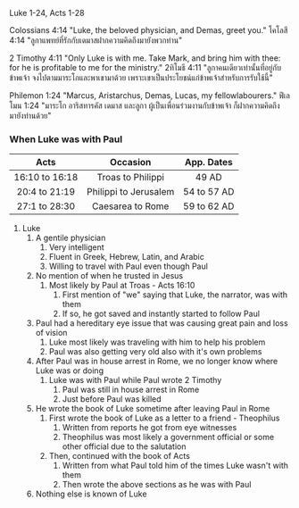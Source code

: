 Luke 1-24, Acts 1-28

Colossians 4:14 "Luke, the beloved physician, and Demas, greet you."
โคโลสี 4:14 "ลูกาแพทย์ที่รักกับเดมาสฝากความคิดถึงมายังพวกท่าน"

2 Timothy 4:11 "Only Luke is with me. Take Mark, and bring him with thee: for he is profitable to me for the ministry."
2ทิโมธี 4:11 "ลูกาคนเดียวเท่านั้นที่อยู่กับข้าพเจ้า จงไปตามมาระโกและพาเขามาด้วย เพราะเขาเป็นประโยชน์แก่ข้าพเจ้าสำหรับการรับใช้นี้"

Philemon 1:24 "Marcus, Aristarchus, Demas, Lucas, my fellowlabourers."
ฟีเลโมน 1:24 "มาระโก อาริสทารคัส เดมาส และลูกา ผู้เป็นเพื่อนร่วมงานกับข้าพเจ้า ก็ฝากความคิดถึงมายังท่านด้วย"

### When Luke was with Paul
| Acts           | Occasion              | App. Dates  |
| :------------: | :-------------------: | :---------: |
| 16:10 to 16:18 |   Troas to Philippi   |    49 AD    |
| 20:4 to 21:19  | Philippi to Jerusalem | 54 to 57 AD |
| 27:1 to 28:30  |   Caesarea to Rome    | 59 to 62 AD |

1. Luke
    1. A gentile physician
        1. Very intelligent
        2. Fluent in Greek, Hebrew, Latin, and Arabic
        3. Willing to travel with Paul even though Paul
    2. No mention of when he trusted in Jesus
        1. Most likely by Paul at Troas - Acts 16:10
            1. First mention of "we" saying that Luke, the narrator, was with them
            2. If so, he got saved and instantly started to follow Paul
    3. Paul had a hereditary eye issue that was causing great pain and loss of vision
        1. Luke most likely was traveling with him to help his problem
        2. Paul was also getting very old also with it's own problems
    4. After Paul was in house arrest in Rome, we no longer know where Luke was or doing
        1. Luke was with Paul while Paul wrote 2 Timothy
            1. Paul was still in house arrest in Rome
            2. Just before Paul was killed
    5. He wrote the book of Luke sometime after leaving Paul in Rome
        1. First wrote the book of Luke as a letter to a friend - Theophilus
            1. Written from reports he got from eye witnesses
            2. Theophilus was most likely a government official or some other official due to the salutation
        2. Then, continued with the book of Acts
            1. Written from what Paul told him of the times Luke wasn't with them
            2. Then wrote the above sections as he was with Paul
    6. Nothing else is known of Luke